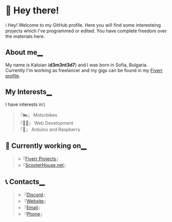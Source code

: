 # 👋 Hey there!
ℹ️
Hey! Welcome to my GitHub profile. Here you will find some interesteing projects which I've programmed or edited. You have complete freedom over the materials here.

## About me▁

My name is Kaloian (**d3m3nt3d7**) and I was born in Sofia, Bulgaria. Currently I'm working as freelancer and my gigs can be found in my [Fiverr profile](https://fiverr.com/d3m3nt3d7).

## My Interests▁

I have interests in:\
>『🏍️』 Motorbikes\
『👨‍💻』 Web Development\
『🔌』 Arduino and Raspberry
## 🚧 Currently working on▁
>»『[Fiverr Projects](https://fiverr.com/d3m3nt3d7)』\
»『[ScooterHouse.net](https://Scooterhouse.net)』


## 📞 Contacts▁
>» 『[Discord](https://discord.com/users/266888299753373696)』\
» 『[Website](https://kaloianpenchev.eu)』\
» 『[Email](mailto:support@kaloianpenchev.eu)』\
» 『[Phone](tel:+359878508995)』
